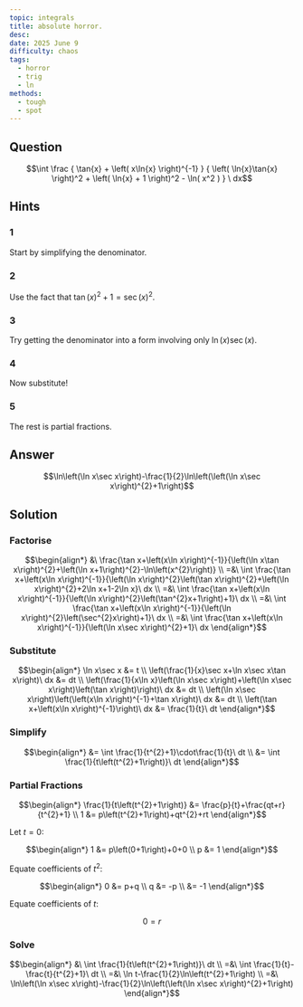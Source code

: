 ```yaml
---
topic: integrals
title: absolute horror.
desc: 
date: 2025 June 9
difficulty: chaos
tags:
  - horror
  - trig
  - ln
methods:
  - tough
  - spot
---
```



## Question
```math
\int
  \frac
    { \tan{x} + \left( x\ln{x} \right)^{-1} }
    {
      \left( \ln{x}\tan{x} \right)^2 +
      \left( \ln{x} + 1 \right)^2 -
      \ln( x^2 )
    }
\ dx
```


## Hints

### 1
Start by simplifying the denominator.

### 2
Use the fact that $\tan(x)^2 + 1 = \sec(x)^2$.

### 3
Try getting the denominator into a form involving only $\ln(x)\sec(x)$.

### 4
Now substitute!

### 5
The rest is partial fractions.


## Answer
```math
\ln\left(\ln x\sec x\right)-\frac{1}{2}\ln\left(\left(\ln x\sec x\right)^{2}+1\right)
```


## Solution

### Factorise
```math
\begin{align*}
  &\ \frac{\tan x+\left(x\ln x\right)^{-1}}{\left(\ln x\tan x\right)^{2}+\left(\ln x+1\right)^{2}-\ln\left(x^{2}\right)}
  \\ =&\ \int \frac{\tan x+\left(x\ln x\right)^{-1}}{\left(\ln x\right)^{2}\left(\tan x\right)^{2}+\left(\ln x\right)^{2}+2\ln x+1-2\ln x}\ dx
  \\ =&\ \int \frac{\tan x+\left(x\ln x\right)^{-1}}{\left(\ln x\right)^{2}\left(\tan^{2}x+1\right)+1}\ dx
  \\ =&\ \int \frac{\tan x+\left(x\ln x\right)^{-1}}{\left(\ln x\right)^{2}\left(\sec^{2}x\right)+1}\ dx
  \\ =&\ \int \frac{\tan x+\left(x\ln x\right)^{-1}}{\left(\ln x\sec x\right)^{2}+1}\ dx
\end{align*}
```

### Substitute
```math
\begin{align*}
  \ln x\sec x &= t
  \\ \left(\frac{1}{x}\sec x+\ln x\sec x\tan x\right)\ dx &= dt
  \\ \left(\frac{1}{x\ln x}\left(\ln x\sec x\right)+\left(\ln x\sec x\right)\left(\tan x\right)\right)\ dx &= dt
  \\ \left(\ln x\sec x\right)\left(\left(x\ln x\right)^{-1}+\tan x\right)\ dx &= dt
  \\ \left(\tan x+\left(x\ln x\right)^{-1}\right)\ dx &= \frac{1}{t}\ dt
\end{align*}
```

### Simplify
```math
\begin{align*}
  &= \int \frac{1}{t^{2}+1}\cdot\frac{1}{t}\ dt
  \\ &= \int \frac{1}{t\left(t^{2}+1\right)}\ dt
\end{align*}
```

### Partial Fractions
```math
\begin{align*}
  \frac{1}{t\left(t^{2}+1\right)} &= \frac{p}{t}+\frac{qt+r}{t^{2}+1}
  \\ 1 &= p\left(t^{2}+1\right)+qt^{2}+rt
\end{align*}
```

Let $t = 0$:

```math
\begin{align*}
  1 &= p\left(0+1\right)+0+0
  \\ p &= 1
\end{align*}
```

Equate coefficients of $t^2$:

```math
\begin{align*}
  0 &= p+q
  \\ q &= -p
  \\   &= -1
\end{align*}
```

Equate coefficients of $t$:

```math
0 = r
```

### Solve
```math
\begin{align*}
  &\ \int \frac{1}{t\left(t^{2}+1\right)}\ dt
  \\ =&\ \int \frac{1}{t}-\frac{t}{t^{2}+1}\ dt
  \\ =&\ \ln t-\frac{1}{2}\ln\left(t^{2}+1\right)
  \\ =&\ \ln\left(\ln x\sec x\right)-\frac{1}{2}\ln\left(\left(\ln x\sec x\right)^{2}+1\right)
\end{align*}
```
